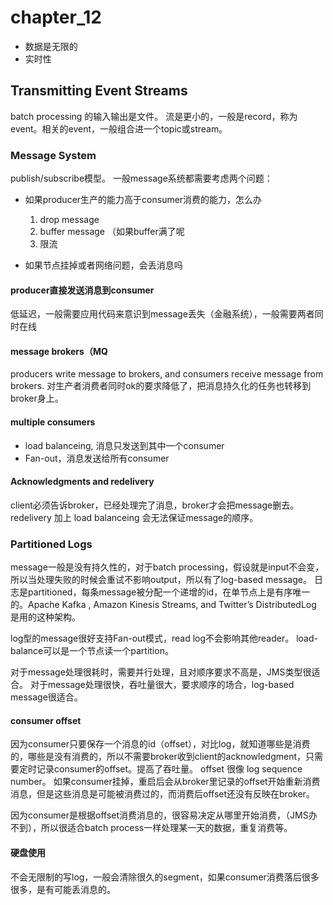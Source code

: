 # chapter_12
- 数据是无限的
- 实时性

## Transmitting Event Streams
batch processing 的输入输出是文件。
流是更小的，一般是record，称为event。相关的event，一般组合进一个topic或stream。

### Message System
publish/subscribe模型。
一般message系统都需要考虑两个问题：
- 如果producer生产的能力高于consumer消费的能力，怎么办
    1. drop message
    2. buffer message （如果buffer满了呢
    3. 限流

- 如果节点挂掉或者网络问题，会丢消息吗

#### producer直接发送消息到consumer
低延迟，一般需要应用代码来意识到message丢失（金融系统），一般需要两者同时在线

#### message brokers（MQ
producers write message to brokers, and consumers receive message from brokers.
对生产者消费者同时ok的要求降低了，把消息持久化的任务也转移到broker身上。

#### multiple consumers
- load balanceing, 消息只发送到其中一个consumer
- Fan-out，消息发送给所有consumer

#### Acknowledgments and redelivery
client必须告诉broker，已经处理完了消息，broker才会把message删去。
redelivery 加上 load balanceing 会无法保证message的顺序。

### Partitioned Logs
message一般是没有持久性的，对于batch processing，假设就是input不会变，所以当处理失败的时候会重试不影响output，所以有了log-based message。
日志是partitioned，每条message被分配一个递增的id，在单节点上是有序唯一的。Apache Kafka , Amazon Kinesis Streams, and Twitter’s DistributedLog 是用的这种架构。

log型的message很好支持Fan-out模式，read log不会影响其他reader。
load-balance可以是一个节点读一个partition。

对于message处理很耗时，需要并行处理，且对顺序要求不高是，JMS类型很适合。
对于message处理很快，吞吐量很大，要求顺序的场合，log-based message很适合。

#### consumer offset
因为consumer只要保存一个消息的id（offset），对比log，就知道哪些是消费的，哪些是没有消费的，所以不需要broker收到client的acknowledgment，只需要定时记录consumer的offset。提高了吞吐量。
offset 很像 log sequence number。
如果consumer挂掉，重启后会从broker里记录的offset开始重新消费消息，但是这些消息是可能被消费过的，而消费后offset还没有反映在broker。

因为consumer是根据offset消费消息的，很容易决定从哪里开始消费，（JMS办不到），所以很适合batch process一样处理某一天的数据，重复消费等。

#### 硬盘使用
不会无限制的写log，一般会清除很久的segment，如果consumer消费落后很多很多，是有可能丢消息的。

